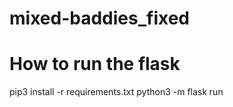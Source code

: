 # mixed-baddies_fixed

# How to run the flask
pip3 install -r requirements.txt
python3 -m flask run
